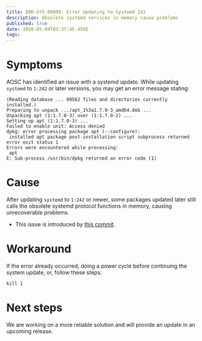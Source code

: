 ```yaml
---
title: ERR-SYS-00009: Error Updating to Systemd 242
description: Obsolete systemd services in memory cause problems
published: true
date: 2020-05-04T03:37:45.450Z
tags: 
---
```


# Symptoms

AOSC has identified an issue with a systemd update. While updating `systemd` to `1:242` or later versions, you may get an error message stating:

```shell
(Reading database ... 89562 files and directories currently installed.)
Preparing to unpack .../apt_1%3a1.7.0-3_amd64.deb ...
Unpacking apt (1:1.7.0-3) over (1:1.7.0-2) ...
Setting up apt (1:1.7.0-3) ...
Failed to enable unit: Access denied
dpkg: error processing package apt (--configure):
 installed apt package post-installation script subprocess returned error exit status 1
Errors were encountered while processing:
 apt
E: Sub-process /usr/bin/dpkg returned an error code (1)
```

# Cause

After updating `systemd` to `1:242` or newer, some packages updated later still calls the obsolete systemd protocol functions in memory, causing unrecoverable problems. 

- This issue is introduced by [this commit](https://github.com/systemd/systemd/commit/3f10c66270b74530339b3f466c43874bb40c210f).

# Workaround
If the error already occurred, doing a power cycle before continuing the system update, or, follow these steps:

```shell
kill 1
```

# Next steps

We are working on a more reliable solution and will provide an update in an upcoming release.